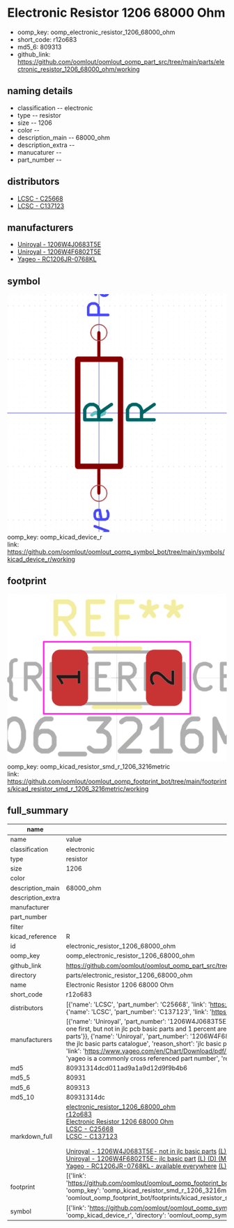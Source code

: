 # Electronic Resistor 1206 68000 Ohm

  
* oomp_key: oomp_electronic_resistor_1206_68000_ohm 
* short_code: r12o683
* md5_6: 809313  
* github_link: https://github.com/oomlout/oomlout_oomp_part_src/tree/main/parts/electronic_resistor_1206_68000_ohm/working  
## naming details
* classification -- electronic
* type -- resistor
* size -- 1206
* color -- 
* description_main -- 68000_ohm
* description_extra -- 
* manucaturer -- 
* part_number -- 

## distributors
* [LCSC - C25668](https://lcsc.com/product-detail/C25668.html)  
* [LCSC - C137123](https://lcsc.com/product-detail/C137123.html)  

## manufacturers
* [Uniroyal - 1206W4J0683T5E]()  
* [Uniroyal - 1206W4F6802T5E]()  
* [Yageo - RC1206JR-0768KL](https://www.yageo.com/en/Chart/Download/pdf/RC1206JR-0768KL)  

## symbol

![](symbol/0/working/working_600.png)  
oomp_key: oomp_kicad_device_r  
link: https://github.com/oomlout/oomlout_oomp_symbol_bot/tree/main/symbols/kicad_device_r/working  

## footprint

![](footprint/0/working/working_600.png)  
oomp_key: oomp_kicad_resistor_smd_r_1206_3216metric  
link: https://github.com/oomlout/oomlout_oomp_footprint_bot/tree/main/footprints/kicad_resistor_smd_r_1206_3216metric/working  

## full_summary
| name | value | 
| --- | --- | 
| name | value | 
| classification | electronic | 
| type | resistor | 
| size | 1206 | 
| color |  | 
| description_main | 68000_ohm | 
| description_extra |  | 
| manufacturer |  | 
| part_number |  | 
| filter |  | 
| kicad_reference | R | 
| id | electronic_resistor_1206_68000_ohm | 
| oomp_key | oomp_electronic_resistor_1206_68000_ohm | 
| github_link | https://github.com/oomlout/oomlout_oomp_part_src/tree/main/parts/electronic_resistor_1206_68000_ohm/working | 
| directory | parts/electronic_resistor_1206_68000_ohm | 
| name | Electronic Resistor 1206 68000 Ohm | 
| short_code | r12o683 | 
| distributors | [{'name': 'LCSC', 'part_number': 'C25668', 'link': 'https://lcsc.com/product-detail/C25668.html', 'id': 'distributor_lcsc'}, {'name': 'LCSC', 'part_number': 'C137123', 'link': 'https://lcsc.com/product-detail/C137123.html', 'id': 'distributor_lcsc'}] | 
| manufacturers | [{'name': 'Uniroyal', 'part_number': '1206W4J0683T5E', 'link': '', 'id': 'manufacturer_uniroyal', 'note': {'reason': 'did this one first, but not in jlc pcb basic parts and 1 percent are and they are the same price', 'reason_short': 'not in jlc basic parts'}}, {'name': 'Uniroyal', 'part_number': '1206W4F6802T5E', 'link': '', 'id': 'manufacturer_uniroyal', 'note': {'reason': 'in the jlc basic parts catalogue', 'reason_short': 'jlc basic part'}}, {'name': 'Yageo', 'part_number': 'RC1206JR-0768KL', 'link': 'https://www.yageo.com/en/Chart/Download/pdf/RC1206JR-0768KL', 'id': 'manufacturer_yageo', 'note': {'reason': 'yageo is a commonly cross referenced part number', 'reason_short': 'available everywhere'}}] | 
| md5 | 80931314dcd011ad9a1a9d12d9f9b4b6 | 
| md5_5 | 80931 | 
| md5_6 | 809313 | 
| md5_10 | 80931314dc | 
| markdown_full | [electronic_resistor_1206_68000_ohm](https://github.com/oomlout/oomlout_oomp_part_src/tree/main/parts/electronic_resistor_1206_68000_ohm/working)<br>[r12o683](https://github.com/oomlout/oomlout_oomp_part_src/tree/main/parts/electronic_resistor_1206_68000_ohm/working)<br>[Electronic Resistor 1206 68000 Ohm](https://github.com/oomlout/oomlout_oomp_part_src/tree/main/parts/electronic_resistor_1206_68000_ohm/working)<br>[LCSC - C25668<br>](https://lcsc.com/product-detail/C25668.html)[LCSC - C137123<br>](https://lcsc.com/product-detail/C137123.html)<br>[Uniroyal - 1206W4J0683T5E- not in jlc basic parts]() [(L)  ](https://www.lcsc.com/search?q=1206W4J0683T5E)[(D)  ](https://www.digikey.com/en/products?keywords=1206W4J0683T5E)[(M)  ](https://www.mouser.com/Search/Refine?Keyword=1206W4J0683T5E)[(N)  ](https://www.newark.com/search?st=1206W4J0683T5E)[(SZ)  ](https://so.szlcsc.com/global.html?k=1206W4J0683T5E)<br>[Uniroyal - 1206W4F6802T5E- jlc basic part]() [(L)  ](https://www.lcsc.com/search?q=1206W4F6802T5E)[(D)  ](https://www.digikey.com/en/products?keywords=1206W4F6802T5E)[(M)  ](https://www.mouser.com/Search/Refine?Keyword=1206W4F6802T5E)[(N)  ](https://www.newark.com/search?st=1206W4F6802T5E)[(SZ)  ](https://so.szlcsc.com/global.html?k=1206W4F6802T5E)<br>[Yageo - RC1206JR-0768KL- available everywhere](https://www.yageo.com/en/Chart/Download/pdf/RC1206JR-0768KL) [(L)  ](https://www.lcsc.com/search?q=RC1206JR-0768KL)[(D)  ](https://www.digikey.com/en/products?keywords=RC1206JR-0768KL)[(M)  ](https://www.mouser.com/Search/Refine?Keyword=RC1206JR-0768KL)[(N)  ](https://www.newark.com/search?st=RC1206JR-0768KL)[(SZ)  ](https://so.szlcsc.com/global.html?k=RC1206JR-0768KL)<br> | 
| footprint | [{'link': 'https://github.com/oomlout/oomlout_oomp_footprint_bot/tree/main/foootprntss/kicad_resistor_smd_r_1206_3216metric', 'oomp_key': 'oomp_kicad_resistor_smd_r_1206_3216metric', 'directory': 'oomlout_oomp_footprint_bot/footprints/kicad_resistor_smd_r_1206_3216metric//working/working.kicad_mod'}] | 
| symbol | [{'link': 'https://github.com/oomlout/oomlout_oomp_symbol_bot/tree/main/symbols/kicad_device_r', 'oomp_key': 'oomp_kicad_device_r', 'directory': 'oomlout_oomp_symbol_bot/symbols/kicad_device_r//working/working.kicad_sym'}] | 
